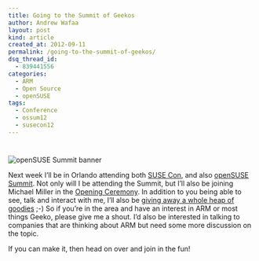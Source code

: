 ```yaml
---
title: Going to the Summit of Geekos
author: Andrew Wafaa
layout: post
kind: article
created_at: 2012-09-11
permalink: /going-to-the-summit-of-geekos/
dsq_thread_id:
  - 839441556
categories:
  - ARM
  - Open Source
  - openSUSE
tags:
  - Conference
  - ossum12
  - susecon12
---
```

# 

![openSUSE Summit banner][1]

 [1]: http://summit.opensuse.org/images/summit/all-artwork/home1.png "1st openSUSE Summit"

Next week I’ll be in Orlando attending both [SUSE Con][2], and also [openSUSE Summit][3]. Not only will I be attending the Summit, but I’ll also be joining Michael Miller in the [Opening Ceremony][4]. In addition to you being able to see, talk and interact with me, I’ll also be [giving away a whole heap of goodies][5] ;-) So if you’re in the area and have an interest in ARM or most things Geeko, please give me a shout. I’d also be interested in talking to companies that are thinking about ARM but need some more discussion on the topic.

 [2]: https://www.suse.com/events/susecon/ "SUSE Con"
 [3]: http://summit.opensuse.org/ "ossum12"
 [4]: http://summit.opensuse.org/Opening-Ceremony "ossum12 opening ceremony"
 [5]: http://summit.opensuse.org/news/2012/09-05-summit_exclusive_dvd_signing/ "ossum12 dvd signing"

If you can make it, then head on over and join in the fun!
